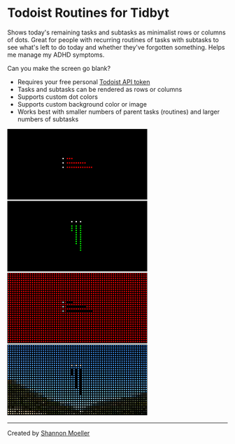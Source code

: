 # Todoist Routines for Tidbyt

Shows today's remaining tasks and subtasks as minimalist rows or columns of dots. Great for people with recurring routines of tasks with subtasks to see what's left to do today and whether they've forgotten something. Helps me manage my ADHD symptoms.

Can you make the screen go blank?

* Requires your free personal [Todoist API token](https://todoist.com/help/articles/find-your-api-token)
* Tasks and subtasks can be rendered as rows or columns
* Supports custom dot colors
* Supports custom background color or image
* Works best with smaller numbers of parent tasks (routines) and larger numbers of subtasks

<img alt="Screenshot" src="screenshot.png" width="320" />
<img alt="Screenshot with columns" src="screenshot-columns.png" width="320" />

<img alt="Screenshot with custom background color" src="screenshot-bg-color.png" width="320" />
<img alt="Screenshot with custom background image" src="screenshot-bg-image.png" width="320" />

---

Created by [Shannon Moeller](https://github.com/shannonmoeller)